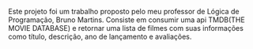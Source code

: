 Este projeto foi um trabalho proposto pelo meu professor de Lógica de Programação, Bruno Martins.
Consiste em consumir uma api TMDB(THE MOVIE DATABASE) e retornar uma lista de filmes com suas informações como título, descrição, ano de lançamento e avaliações.

